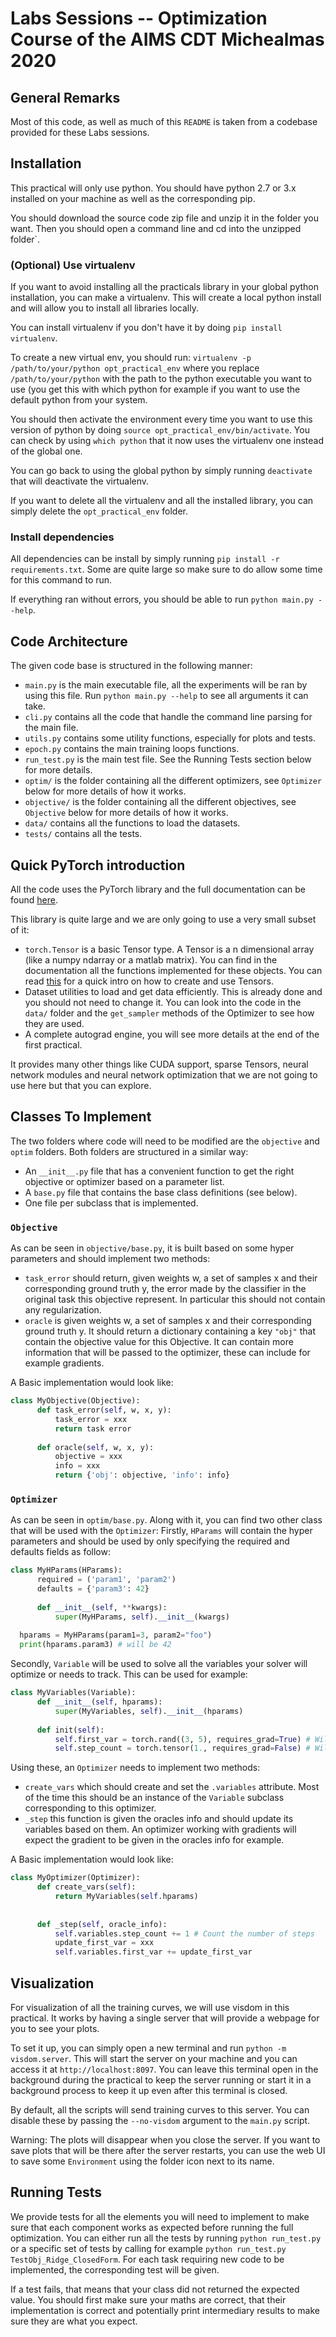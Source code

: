 # Labs Sessions -- Optimization Course of the AIMS CDT Michealmas 2020

## General Remarks

Most of this code, as well as much of this `README` is taken from a codebase provided for these Labs sessions.

## Installation

This practical will only use python. You should have python 2.7 or 3.x installed on your machine as well as the corresponding pip.

You should download the source code zip file and unzip it in the folder you want. Then you should open a command line and cd into the unzipped folder`.

### (Optional) Use virtualenv

If you want to avoid installing all the practicals library in your global python installation, you can make a virtualenv. This will create a local python install and will allow you to install all libraries locally.

You can install virtualenv if you don't have it by doing `pip install virtualenv`.

To create a new virtual env, you should run: `virtualenv -p /path/to/your/python opt_practical_env` where you replace `/path/to/your/python` with the path to the python executable you want to use (you get this with which python for example if you want to use the default python from your system.

You should then activate the environment every time you want to use this version of python by doing `source opt_practical_env/bin/activate`. You can check by using `which python` that it now uses the virtualenv one instead of the global one.

You can go back to using the global python by simply running `deactivate` that will deactivate the virtualenv.

If you want to delete all the virtualenv and all the installed library, you can simply delete the `opt_practical_env` folder.

### Install dependencies

All dependencies can be install by simply running `pip install -r requirements.txt`. Some are quite large so make sure to do allow some time for this command to run.

If everything ran without errors, you should be able to run `python main.py --help`.

## Code Architecture

The given code base is structured in the following manner:

- `main.py` is the main executable file, all the experiments will be ran by using this file. Run `python main.py --help` to see all arguments it can take.
- `cli.py` contains all the code that handle the command line parsing for the main file.
- `utils.py` contains some utility functions, especially for plots and tests.
- `epoch.py` contains the main training loops functions.
- `run_test.py` is the main test file. See the Running Tests section below for more details.
- `optim/` is the folder containing all the different optimizers, see `Optimizer` below for more details of how it works.
- `objective/` is the folder containing all the different objectives, see `Objective` below for more details of how it works.
- `data/` contains all the functions to load the datasets.
- `tests/` contains all the tests.

## Quick PyTorch introduction

All the code uses the PyTorch library and the full documentation can be found [here](https://pytorch.org/docs/stable/index.html).

This library is quite large and we are only going to use a very small subset of it:

- `torch.Tensor` is a basic Tensor type. A Tensor is a n dimensional array (like a numpy ndarray or a matlab matrix). You can find in the documentation all the functions implemented for these objects. You can read [this](https://pytorch.org/tutorials/beginner/blitz/tensor_tutorial.html#sphx-glr-beginner-blitz-tensor-tutorial-py) for a quick intro on how to create and use Tensors.
- Dataset utilities to load and get data efficiently. This is already done and you should not need to change it. You can look into the code in the `data/` folder and the `get_sampler` methods of the Optimizer to see how they are used.
- A complete autograd engine, you will see more details at the end of the first practical.

It provides many other things like CUDA support, sparse Tensors, neural network modules and neural network optimization that we are not going to use here but that you can explore.

## Classes To Implement

The two folders where code will need to be modified are the `objective` and `optim` folders. Both folders are structured in a similar way:

- An `__init__.py` file that has a convenient function to get the right objective or optimizer based on a parameter list.
- A `base.py` file that contains the base class definitions (see below).
- One file per subclass that is implemented.

### `Objective`

As can be seen in `objective/base.py`, it is built based on some hyper parameters and should implement two methods:

- `task_error` should return, given weights w, a set of samples x and their corresponding ground truth y, the error made by the classifier in the original task this objective represent. In particular this should not contain any regularization.
- `oracle` is given weights w, a set of samples x and their corresponding ground truth y. It should return a dictionary containing a key `"obj"` that contain the objective value for this Objective. It can contain more information that will be passed to the optimizer, these can include for example gradients.

A Basic implementation would look like:

``` python
class MyObjective(Objective):
      def task_error(self, w, x, y):
          task_error = xxx
          return task error
  
      def oracle(self, w, x, y):
          objective = xxx
          info = xxx
          return {'obj': objective, 'info': info}
```

### `Optimizer`

As can be seen in `optim/base.py`. Along with it, you can find two other class that will be used with the `Optimizer`: Firstly, `HParams` will contain the hyper parameters and should be used by only specifying the required and defaults fields as follow:

``` python
class MyHParams(HParams):
      required = ('param1', 'param2')
      defaults = {'param3': 42}
  
      def __init__(self, **kwargs):
          super(MyHParams, self).__init__(kwargs)
  
  hparams = MyHParams(param1=3, param2="foo")
  print(hparams.param3) # will be 42
```

Secondly, `Variable` will be used to solve all the variables your solver will optimize or needs to track. This can be used for example:

``` python
class MyVariables(Variable):
      def __init__(self, hparams):
          super(MyVariables, self).__init__(hparams)
  
      def init(self):
          self.first_var = torch.rand((3, 5), requires_grad=True) # Will be optimized
          self.step_count = torch.tensor(1., requires_grad=False) # Will be tracked but no optimized
```

Using these, an `Optimizer` needs to implement two methods:

- `create_vars` which should create and set the `.variables` attribute. Most of the time this should be an instance of the `Variable` subclass corresponding to this optimizer.
- `_step` this function is given the oracles info and should update its variables based on them. An optimizer working with gradients will expect the gradient to be given in the oracles info for example.

A Basic implementation would look like:

``` python
class MyOptimizer(Optimizer):
      def create_vars(self):
          return MyVariables(self.hparams)
  
  
      def _step(self, oracle_info):
          self.variables.step_count += 1 # Count the number of steps
          update_first_var = xxx
          self.variables.first_var += update_first_var
```

## Visualization

For visualization of all the training curves, we will use visdom in this practical. It works by having a single server that will provide a webpage for you to see your plots.

To set it up, you can simply open a new terminal and run `python -m visdom.server`. This will start the server on your machine and you can access it at `http://localhost:8097`. You can leave this terminal open in the background during the practical to keep the server running or start it in a background process to keep it up even after this terminal is closed.

By default, all the scripts will send training curves to this server. You can disable these by passing the `--no-visdom` argument to the `main.py` script.

Warning: The plots will disappear when you close the server. If you want to save plots that will be there after the server restarts, you can use the web UI to save some `Environment` using the folder icon next to its name.

## Running Tests

We provide tests for all the elements you will need to implement to make sure that each component works as expected before running the full optimization. You can either run all the tests by running `python run_test.py` or a specific set of tests by calling for example `python run_test.py TestObj_Ridge_ClosedForm`. For each task requiring new code to be implemented, the corresponding test will be given.

If a test fails, that means that your class did not returned the expected value. You should first make sure your maths are correct, that their implementation is correct and potentially print intermediary results to make sure they are what you expect.
